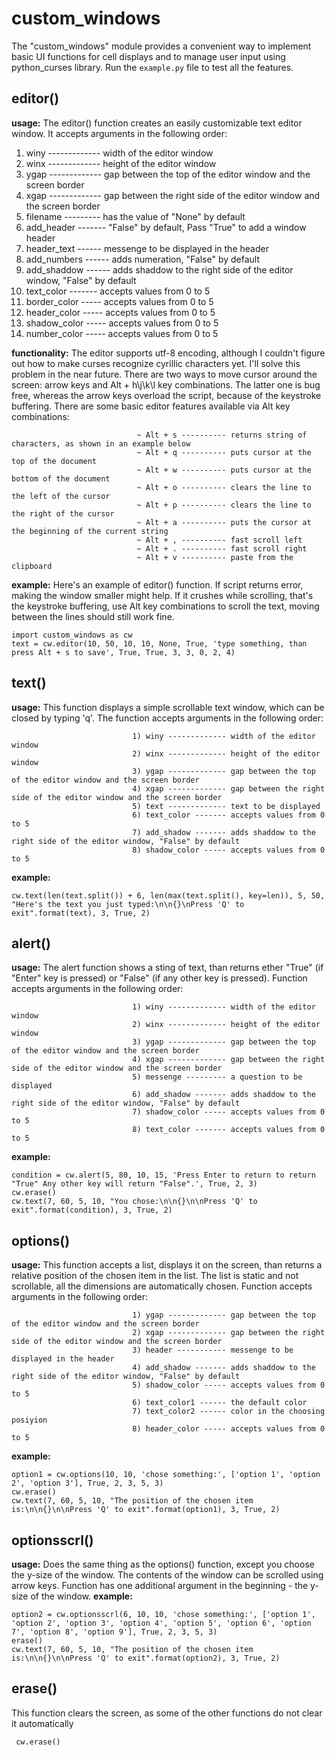 # custom_windows

The "custom_windows" module provides a convenient way to implement basic UI functions for cell displays and to manage user input using python_curses library.  Run the `example.py` file to test all the features.
## editor()

 **usage:**
 The editor() function creates an easily customizable text editor window. It accepts arguments in the following order:

1) winy ------------- width of the editor window
2) winx ------------- height of the editor window
3) ygap ------------- gap between the top of the editor window and the screen border
4) xgap ------------- gap between the right side of the editor window and the screen border
5) filename --------- has the value of "None" by default
6) add_header ------- "False" by default, Pass "True" to add a window header
7) header_text ------ messenge to be displayed in the header
8) add_numbers ------ adds numeration, "False" by default
9) add_shaddow ------ adds shaddow to the right side of the editor window, "False" by default
10) text_color ------- accepts values from 0 to 5
11) border_color ----- accepts values from 0 to 5
12) header_color ----- accepts values from 0 to 5
13) shadow_color ----- accepts values from 0 to 5
14) number_color ----- accepts values from 0 to 5

 **functionality:**
   The editor supports utf-8 encoding, although I couldn't figure out how to make curses recognize cyrillic characters yet. I'll solve this problem in the near future. There are two ways to move cursor around the screen: arrow keys and Alt + h\j\k\l key combinations. The latter one is bug free, whereas the arrow keys overload the script, because of the keystroke buffering. There are some basic editor features available via Alt key combinations:

                                ~ Alt + s ---------- returns string of characters, as shown in an example below
                                ~ Alt + q ---------- puts cursor at the top of the document
                                ~ Alt + w ---------- puts cursor at the bottom of the document
                                ~ Alt + o ---------- clears the line to the left of the cursor
                                ~ Alt + p ---------- clears the line to the right of the cursor
                                ~ Alt + a ---------- puts the cursor at the beginning of the current string
                                ~ Alt + , ---------- fast scroll left
                                ~ Alt + . ---------- fast scroll right
                                ~ Alt + v ---------- paste from the clipboard
 **example:**
   Here's an example of editor() function. If script returns error, making the window smaller might help. If it crushes while scrolling, that's the keystroke buffering, use Alt key combinations to scroll the text, moving between the lines should still work fine.

    import custom_windows as cw
    text = cw.editor(10, 50, 10, 10, None, True, 'type something, than press Alt + s to save', True, True, 3, 3, 0, 2, 4)

## text()

 **usage:**
   This function displays a simple scrollable text window, which can be closed by typing 'q'. The function accepts arguments in the following order:

                               1) winy ------------- width of the editor window
                               2) winx ------------- height of the editor window
                               3) ygap ------------- gap between the top of the editor window and the screen border
                               4) xgap ------------- gap between the right side of the editor window and the screen border
                               5) text ------------- text to be displayed
                               6) text_color ------- accepts values from 0 to 5
                               7) add_shadow ------- adds shaddow to the right side of the editor window, "False" by default
                               8) shadow_color ----- accepts values from 0 to 5
**example:**

    cw.text(len(text.split()) + 6, len(max(text.split(), key=len)), 5, 50, "Here's the text you just typed:\n\n{}\nPress 'Q' to exit".format(text), 3, True, 2)

## alert()

 **usage:**
   The alert function shows a sting of text, than returns ether "True" (if "Enter" key is pressed) or "False" (if any other key is pressed). Function accepts arguments in the following order:

                               1) winy ------------- width of the editor window
                               2) winx ------------- height of the editor window
                               3) ygap ------------- gap between the top of the editor window and the screen border
                               4) xgap ------------- gap between the right side of the editor window and the screen border
                               5) messenge --------- a question to be displayed
                               6) add_shadow ------- adds shaddow to the right side of the editor window, "False" by default
                               7) shadow_color ----- accepts values from 0 to 5
                               8) text_color ------- accepts values from 0 to 5
**example:**

    condition = cw.alert(5, 80, 10, 15, 'Press Enter to return to return "True" Any other key will return "False".', True, 2, 3)
    cw.erase()
    cw.text(7, 60, 5, 10, "You chose:\n\n{}\n\nPress 'Q' to exit".format(condition), 3, True, 2)

## options()

 **usage:**
   This function accepts a list, displays it on the screen, than returns a relative position of the chosen item in the list. The list is static and not scrollable, all the dimensions are automatically chosen. Function accepts arguments in the following order:

                               1) ygap ------------- gap between the top of the editor window and the screen border
                               2) xgap ------------- gap between the right side of the editor window and the screen border
                               3) header ----------- messenge to be displayed in the header
                               4) add_shadow ------- adds shaddow to the right side of the editor window, "False" by default
                               5) shadow_color ----- accepts values from 0 to 5
                               6) text_color1 ------ the default color
                               7) text_color2 ------ color in the choosing posiyion
                               8) header_color ----- accepts values from 0 to 5
**example:**

    option1 = cw.options(10, 10, 'chose something:', ['option 1', 'option 2', 'option 3'], True, 2, 3, 5, 3)
    cw.erase()
    cw.text(7, 60, 5, 10, "The position of the chosen item is:\n\n{}\n\nPress 'Q' to exit".format(option1), 3, True, 2)

## optionsscrl()

 **usage:**
   Does the same thing as the options() function, except you choose the y-size of the window. The contents of the window can be scrolled using arrow keys. Function has one additional argument in the beginning - the y-size of the window.
**example:**

    option2 = cw.optionsscrl(6, 10, 10, 'chose something:', ['option 1', 'option 2', 'option 3', 'option 4', 'option 5', 'option 6', 'option 7', 'option 8', 'option 9'], True, 2, 3, 5, 3)
    erase()
    cw.text(7, 60, 5, 10, "The position of the chosen item is:\n\n{}\n\nPress 'Q' to exit".format(option2), 3, True, 2)
  ## erase()
  This function clears the screen, as some of the other functions do not clear it automatically


     cw.erase()





